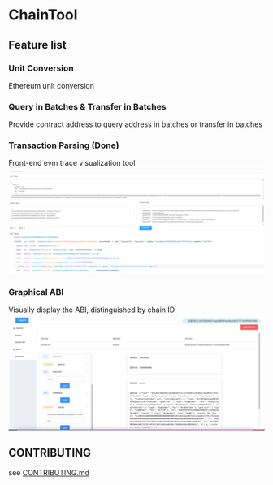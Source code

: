 # ChainTool

## Feature list

### Unit Conversion
Ethereum unit conversion

### Query in Batches & Transfer in Batches
Provide contract address to query address in batches or transfer in batches

### Transaction Parsing (Done)
Front-end evm trace visualization tool
![Image text](https://raw.githubusercontent.com/chobynleo/Img/main/ChainTool/traces.png)

### Graphical ABI
Visually display the ABI, distinguished by chain ID
![Image text](https://raw.githubusercontent.com/chobynleo/Img/main/Web-page-ABI-Graphics-Tool/WechatIMG28.png)

## CONTRIBUTING
see [CONTRIBUTING.md](./CONTRIBUTING.md)
